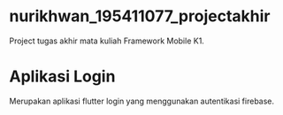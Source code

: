 # nurikhwan_195411077_projectakhir
Project tugas akhir mata kuliah Framework Mobile K1.

# Aplikasi Login
Merupakan aplikasi flutter login yang menggunakan autentikasi firebase.

